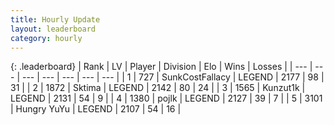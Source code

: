 ```yaml
---
title: Hourly Update
layout: leaderboard
category: hourly
---
```


{: .leaderboard}
| Rank | LV | Player | Division | Elo | Wins | Losses |
| --- | --- | --- | --- | --- | --- | --- |
| <span data-change="0">1</span> | 727 | <span title="ID: 402846">SunkCostFallacy</span> | LEGEND | <span data-change="0">2177</span> | <span data-change="0">98</span> | <span data-change="0">31</span> |
| <span data-change="0">2</span> | 1872 | <span title="ID: 353063">Sktima</span> | LEGEND | <span data-change="0">2142</span> | <span data-change="0">80</span> | <span data-change="0">24</span> |
| <span data-change="1">3</span> | 1565 | <span title="ID: 392407">Kunzut1k</span> | LEGEND | <span data-change="10">2131</span> | <span data-change="2">54</span> | <span data-change="0">9</span> |
| <span data-change="-1">4</span> | 1380 | <span title="ID: 4783">pojlk</span> | LEGEND | <span data-change="0">2127</span> | <span data-change="0">39</span> | <span data-change="0">7</span> |
| <span data-change="0">5</span> | 3101 | <span title="ID: 164871">Hungry YuYu</span> | LEGEND | <span data-change="0">2107</span> | <span data-change="0">54</span> | <span data-change="0">16</span> |
